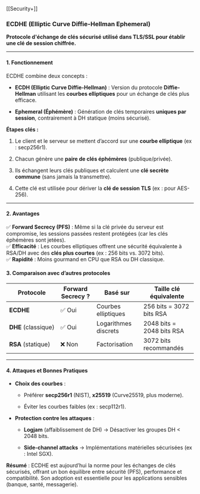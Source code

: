 [[Security+]]
### **ECDHE (Elliptic Curve Diffie-Hellman Ephemeral)**

**Protocole d'échange de clés sécurisé utilisé dans TLS/SSL pour établir une clé de session chiffrée.**

---

#### **1. Fonctionnement**

ECDHE combine deux concepts :

- **ECDH (Elliptic Curve Diffie-Hellman)** : Version du protocole **Diffie-Hellman** utilisant les **courbes elliptiques** pour un échange de clés plus efficace.
    
- **Ephemeral (Éphémère)** : Génération de clés temporaires **uniques par session**, contrairement à DH statique (moins sécurisé).
    

**Étapes clés :**

1. Le client et le serveur se mettent d’accord sur une **courbe elliptique** (ex : secp256r1).
    
2. Chacun génère une **paire de clés éphémères** (publique/privée).
    
3. Ils échangent leurs clés publiques et calculent une **clé secrète commune** (sans jamais la transmettre).
    
4. Cette clé est utilisée pour dériver la **clé de session TLS** (ex : pour AES-256).
    

---

#### **2. Avantages**

✅ **Forward Secrecy (PFS)** : Même si la clé privée du serveur est compromise, les sessions passées restent protégées (car les clés éphémères sont jetées).  
✅ **Efficacité** : Les courbes elliptiques offrent une sécurité équivalente à RSA/DH avec des **clés plus courtes** (ex : 256 bits vs. 3072 bits).  
✅ **Rapidité** : Moins gourmand en CPU que RSA ou DH classique.

#### **3. Comparaison avec d’autres protocoles**

|Protocole|Forward Secrecy ?|Basé sur|Taille clé équivalente|
|---|---|---|---|
|**ECDHE**|✅ Oui|Courbes elliptiques|256 bits = 3072 bits RSA|
|**DHE** (classique)|✅ Oui|Logarithmes discrets|2048 bits = 2048 bits RSA|
|**RSA** (statique)|❌ Non|Factorisation|3072 bits recommandés|

---

#### **4. Attaques et Bonnes Pratiques**

- **Choix des courbes** :
    
    - Préférer **secp256r1** (NIST), **x25519** (Curve25519, plus moderne).
        
    - Éviter les courbes faibles (ex : secp112r1).
        
- **Protection contre les attaques** :
    
    - **Logjam** (affaiblissement de DH) → Désactiver les groupes DH < 2048 bits.
        
    - **Side-channel attacks** → Implémentations matérielles sécurisées (ex : Intel SGX).



**Résumé** : ECDHE est aujourd’hui la norme pour les échanges de clés sécurisés, offrant un bon équilibre entre sécurité (PFS), performance et compatibilité. Son adoption est essentielle pour les applications sensibles (banque, santé, messagerie).